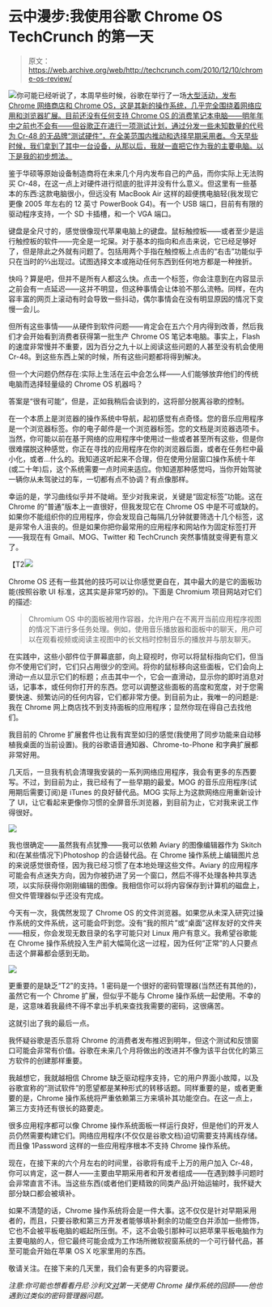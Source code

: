 # 云中漫步:我使用谷歌 Chrome OS TechCrunch 的第一天

> 原文：<https://web.archive.org/web/http://techcrunch.com/2010/12/10/chrome-os-review/>

![](img/9fe7ab020c70b00cc6891f1283af8a8c.png)你可能已经听说了，本周早些时候，谷歌在举行了一场[大型活动，发布 Chrome 网络商店和 Chrome OS，这是其新的操作系统，几乎完全围绕着网络应用和浏览器扩展。目前还没有任何支持 Chrome OS 的消费笔记本电脑——明年年中之前也不会有——但谷歌正在进行一项测试计划，通过分发一些未知数量的代号为 Cr-48 的无品牌“测试硬件”，在全美范围内推动和选择早期采用者。今天早些时候，我们拿到了其中一台设备，从那以后，我就一直把它作为我的主要电脑。以下是我的初步想法。](https://web.archive.org/web/20230203040022/https://techcrunch.com/2010/12/07/live-from-googles-chrome-event-chrome-os-web-store-and-more/)

鉴于华硕等原始设备制造商将在未来几个月内发布自己的产品，而你实际上无法购买 Cr-48，在这一点上对硬件进行彻底的批评并没有什么意义。但这里有一些基本的东西:这款电脑很小，但远没有 MacBook Air 这样的超便携电脑轻(我发现它更像 2005 年左右的 12 英寸 PowerBook G4)。有一个 USB 端口，目前有有限的驱动程序支持，一个 SD 卡插槽，和一个 VGA 端口。

键盘是全尺寸的，感觉很像现代苹果电脑上的键盘。鼠标触控板——或者至少是运行触控板的软件——完全是一坨屎。对于基本的指向和点击来说，它已经足够好了，但是除此之外就有问题了。包括用两个手指在触控板上点击的“右击”功能似乎只在当时的⅔出现过。试图选择文本或拖动任何东西到任何地方都是一种挫折。

快吗？算是吧，但并不是所有人都这么快。点击一个标签，你会注意到在内容显示之前会有一点延迟——这并不明显，但这种事情会让体验不那么流畅。同样，在内容丰富的网页上滚动有时会导致一些抖动，偶尔事情会在没有明显原因的情况下变慢一会儿。

但所有这些事情——从硬件到软件问题——肯定会在五六个月内得到改善，然后我们才会开始看到消费者获得第一批生产 Chrome OS 笔记本电脑。事实上，Flash 的速度非常慢并不重要，因为百分之九十以上阅读这些问题的人甚至没有机会使用 Cr-48。到这些东西上架的时候，所有这些问题都将得到解决。

但一个大问题仍然存在:实际上生活在云中会怎么样——人们能够放弃他们的传统电脑而选择轻量级的 Chrome OS 机器吗？

答案是“很有可能”，但是，正如我稍后会谈到的，这将部分脱离谷歌的控制。

在一个本质上是浏览器的操作系统中导航，起初感觉有点奇怪。您的音乐应用程序是一个浏览器标签。你的电子邮件是一个浏览器标签。您的文档是浏览器选项卡。当然，你可能以前在基于网络的应用程序中使用过一些或者甚至所有这些，但是你很难摆脱这种感觉，你正在寻找的应用程序在你的浏览器后面，或者在任务栏中最小化，或者…什么的。我知道这听起来不合理，但在使用分层窗口操作系统十年(或二十年)后，这个系统需要一点时间来适应。你知道那种感觉吗，当你开始驾驶一辆你从未驾驶过的车，一切都有点不协调？有点像那样。

幸运的是，学习曲线似乎并不陡峭。至少对我来说，关键是“固定标签”功能。这在 Chrome 的“普通”版本上一直很好，但我发现它在 Chrome OS 中是不可或缺的。如果你不能组织你的应用程序，你会发现自己每隔几分钟就要筛选十几个标签，这是非常令人沮丧的。但是如果你把你最常用的应用程序和网站作为固定标签打开——我现在有 Gmail、MOG、Twitter 和 TechCrunch 突然事情就变得更有意义了。

【T2![](img/0172f5f3fa0457a31de53e39065b6f49.png)

Chrome OS 还有一些其他的技巧可以让你感觉更自在，其中最大的是它的面板功能(按照谷歌 UI 标准，这其实是非常巧妙的)。下面是 Chromium 项目网站对它们的描述:

> Chromium OS 中的面板被用作容器，允许用户在不离开当前应用程序视图的情况下进行多任务处理。例如，使用音乐播放器和面板中的聊天，用户可以在观看视频或阅读主视图中的长文档时控制音乐的播放并与朋友聊天。

在实践中，这些小部件位于屏幕底部，向上窥视时，你可以将鼠标指向它们，但当你不使用它们时，它们只占用很少的空间。将你的鼠标移向这些面板，它们会向上滑动一点以显示它们的标题；点击其中一个，它会一直滑动，显示你的即时消息对话，记事本，或任何你打开的东西。您可以调整这些面板的高度和宽度，对于您需要快速、频繁访问的任何内容，它们都非常方便。到目前为止，我唯一的问题是:我在 Chrome 网上商店找不到支持面板的应用程序；显然你现在得自己去找他们。

我目前的 Chrome 扩展套件也让我有宾至如归的感觉(我使用了同步功能来自动移植我桌面的当前设置)。我的谷歌语音通知器、Chrome-to-Phone 和字典扩展都非常好用。

几天后，一旦我有机会清理我安装的一系列网络应用程序，我会有更多的东西要写。不过，到目前为止，我已经有了一些早期的最爱。MOG 的音乐应用程序(试用期后需要订阅)是 iTunes 的良好替代品。MOG 实际上为这款网络应用重新设计了 UI，让它看起来更像你习惯的全屏音乐浏览器，到目前为止，它对我来说工作得很好。

![](img/8a6f658eb7e4266f9f2a834220c678a0.png)

我也很确定——虽然我有点犹豫——我可以依赖 Aviary 的图像编辑器作为 Skitch 和(在某些情况下)Photoshop 的合适替代品。在 Chrome 操作系统上编辑图片总的来说感觉很奇怪，因为我已经习惯了在本地处理这些文件。Aviary 的应用程序可能会有点迷失方向，因为你被扔进了另一个窗口，然后不得不处理各种共享选项，以实际获得你刚刚编辑的图像。我相信你可以将内容保存到计算机的磁盘上，但文件管理器似乎还没有完成。

今天有一次，我偶然发现了 Chrome OS 的文件浏览器。如果您从未深入研究过操作系统的文件系统，这可能会吓到您。没有“我的照片”或“桌面”这样友好的文件夹——相反，你会发现无数目录的名字可能只对 Linux 用户有意义。我希望谷歌能在 Chrome 操作系统投入生产前大幅简化这一过程，因为任何“正常”的人只要点击这个屏幕都会感到无助。

![](img/7edf5d5dc7b3e490411d771a10c94364.png)

更重要的是缺乏“T2”的支持。1 密码是一个很好的密码管理器(当然还有其他的)，虽然它有一个 Chrome 扩展，但似乎不能与 Chrome 操作系统一起使用。不幸的是，这意味着我最终不得不拿出手机来查找我需要的密码，这很痛苦。

这就引出了我的最后一点。

我怀疑谷歌是否乐意将 Chrome 的消费者发布推迟到明年，但这个测试和反馈窗口可能会非常有价值。谷歌在未来几个月将做出的改进并不像为该平台优化的第三方软件的创建那样重要。

我越想它，我就越相信 Chrome 缺乏驱动程序支持，它的用户界面小故障，以及谷歌宣称的“测试软件”的愿望都是某种形式的转移话题。同样重要的是，或者更重要的是，Chrome 操作系统将严重依赖第三方来填补其功能空白。在这一点上，第三方支持还有很长的路要走。

很多应用程序都可以像 Chrome 操作系统面板一样运行良好，但是他们的开发人员仍然需要构建它们。网络应用程序(不仅仅是谷歌文档)迫切需要支持离线存储。而且像 1Password 这样的一些应用程序根本不支持 Chrome 操作系统。

现在，在接下来的六个月左右的时间里，谷歌将有成千上万的用户加入 Cr-48，你可以肯定，这一群人——主要由早期采用者和开发者组成——在遇到棘手问题时会非常直言不讳。当这些东西(或者他们更精致的同类产品)开始运输时，我怀疑大部分缺口都会被填补。

如果不清楚的话，Chrome 操作系统将会是一件大事。这不仅仅是针对早期采用者的，而且，只要谷歌和第三方开发者能够填补剩余的功能空白并添加一些修饰，它也不会被平板电脑的崛起所压倒。不，这不会吸引那种可以把苹果平板电脑作为主要电脑的人，但它最终可能会成为工作场所微软视窗系统的一个可行替代品，甚至可能会开始在苹果 OS X 吃家里用的东西。

敬请关注。在接下来的几天里，我们会有更多的内容要说。

*注意:你可能也想看看丹尼·沙利文[对](https://web.archive.org/web/20230203040022/http://searchengineland.com/first-day-review-the-google-chrome-os-cr-48-notebook-58322)第一天使用 Chrome 操作系统的回顾——他也遇到过类似的密码管理器问题。*